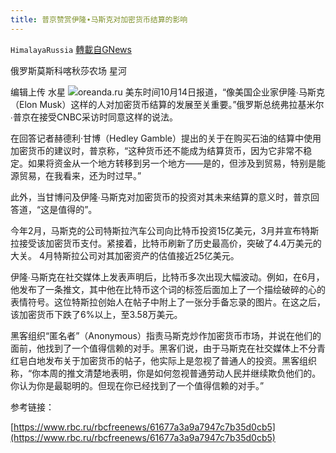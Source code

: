 ```yaml
---
title: 普京赞赏伊隆∙马斯克对加密货币结算的影响
---
```

`HimalayaRussia` [轉載自GNews](https://gnews.org/zh-hans/1594240/)

俄罗斯莫斯科喀秋莎农场 星河

编辑上传 水星
![](https://assets.gnews.org/wp-content/uploads/2021/10/E-2.jpg)oreanda.ru
美东时间10月14日报道，“像美国企业家伊隆∙马斯克（Elon Musk）这样的人对加密货币结算的发展至关重要。”俄罗斯总统弗拉基米尔∙普京在接受CNBC采访时同意这样的说法。

在回答记者赫德利·甘博（Hedley Gamble）提出的关于在购买石油的结算中使用加密货币的建议时，普京称，“这种货币还不能成为结算货币，因为它非常不稳定。如果将资金从一个地方转移到另一个地方——是的，但涉及到贸易，特别是能源贸易，在我看来，还为时过早。”

此外，当甘博问及伊隆∙马斯克对加密货币的投资对其未来结算的意义时，普京回答道，“这是值得的”。

今年2月，马斯克的公司特斯拉汽车公司向比特币投资15亿美元，3月并宣布特斯拉接受该加密货币支付。紧接着，比特币刷新了历史最高价，突破了4.4万美元的大关。 4月特斯拉公司对其加密资产的估值接近25亿美元。

伊隆∙马斯克在社交媒体上发表声明后，比特币多次出现大幅波动。例如，在6月，他发布了一条推文，其中他在比特币这个词的标签后面加上了一个描绘破碎的心的表情符号。这位特斯拉创始人在帖子中附上了一张分手备忘录的图片。在这之后，该加密货币下跌了6%以上，至3.58万美元。

黑客组织“匿名者”（Anonymous）指责马斯克炒作加密货币市场，并说在他们的面前，他找到了一个值得信赖的对手。黑客们说，由于马斯克在社交媒体上不分青红皂白地发布关于加密货币的帖子，他实际上是忽视了普通人的投资。黑客组织称，“你本周的推文清楚地表明，你是如何忽视普通劳动人民并继续欺负他们的。你认为你是最聪明的。但现在你已经找到了一个值得信赖的对手。”

参考链接：

[https://www.rbc.ru/rbcfreenews/61677a3a9a7947c7b35d0cb5](https://www.rbc.ru/rbcfreenews/61677a3a9a7947c7b35d0cb5)
